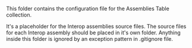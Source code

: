 
This folder contains the configuration file for the Assemblies Table collection.

It's a placeholder for the Interop assemblies source files.
The source files for each Interop assembly should be placed in it's own folder.
Anything inside this folder is ignored by an exception pattern in .gitignore file.
